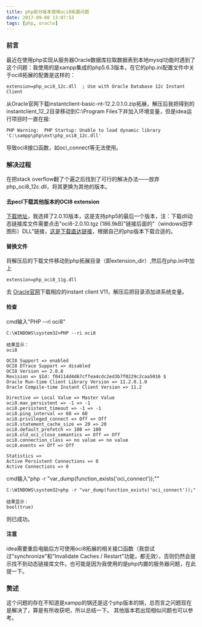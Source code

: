 ```yaml
---
title: php部分版本使用oci8拓展问题
date: 2017-09-08 13:07:53
tags: [php, oracle]
---
```

### 前言
最近在使用php实现从服务器Oracle数据库拉取数据表到本地mysql功能时遇到了这个问题：我使用的是xampp集成的php5.6.3版本，在它的php.ini配置文件中关于oci8拓展的配置是这样的：
```
extension=php_oci8_12c.dll  ; Use with Oracle Database 12c Instant Client
```
从Oracle官网下载instantclient-basic-nt-12.2.0.1.0.zip拓展，解压后我把得到的instantclient_12_2目录移动到C:\Program Files下并加入环境变量，但是idea运行项目时一直在报:
```
PHP Warning:  PHP Startup: Unable to load dynamic library 'C:\xampp\php\ext\php_oci8_12c.dll'
```
导致oci8接口函数，如oci_connect等无法使用。
<!-- more -->
### 解决过程
在把stack overflow翻了个遍之后找到了可行的解决办法——放弃php_oci8_12c.dll，将其更换为其他的版本。

#### 去pecl下载其他版本的OCI8 extension
[下载地址](http://pecl.php.net/package/oci8)，我选择了2.0.10版本，这是支持php5的最后一个版本，注：下载dll动态链接库文件需要点击"oci8-2.0.10.tgz (186.9kB)"链接后面的"（windows田字图形）DLL"链接，[这是下载直达链接](http://pecl.php.net/package/oci8/2.0.10/windows)，根据自己的php版本下载合适的。

#### 替换文件
将解压后的下载文件移动到php拓展目录（即extension_dir）,然后在php.ini中加上
```
extension=php_oci8_11g.dll
```
去 [Oracle官网](http://www.oracle.com/technetwork/database/features/instant-client/index-097480.html)下载相应的instant client V11，解压后把目录添加进系统变量。

#### 检查
cmd输入"PHP --ri oci8"
```
C:\WINDOWS\system32>PHP --ri oci8

结果显示：
oci8

OCI8 Support => enabled
OCI8 DTrace Support => disabled
OCI8 Version => 2.0.8
Revision => $Id: f04114d4d67cffea4cdc2ed3b7f0229c2caa5016 $
Oracle Run-time Client Library Version => 11.2.0.1.0
Oracle Compile-time Instant Client Version => 11.2

Directive => Local Value => Master Value
oci8.max_persistent => -1 => -1
oci8.persistent_timeout => -1 => -1
oci8.ping_interval => 60 => 60
oci8.privileged_connect => Off => Off
oci8.statement_cache_size => 20 => 20
oci8.default_prefetch => 100 => 100
oci8.old_oci_close_semantics => Off => Off
oci8.connection_class => no value => no value
oci8.events => Off => Off

Statistics =>
Active Persistent Connections => 0
Active Connections => 0
```

cmd输入"php -r "var_dump(function_exists('oci_connect'));""

```
C:\WINDOWS\system32>php -r "var_dump(function_exists('oci_connect'));"

结果显示：
bool(true)
```
则已成功。

#### 注意
idea需要重启电脑后方可使用oci8拓展的相关接口函数（我尝试过"synchronize"和"Invalidate Caches / Restart"功能，都无效），否则仍然会提示找不到动态链接库文件。也可能是因为我使用的是php内置的服务器问题，在此提一下。

### 赘述
这个问题的存在不知道是xampp的锅还是这个php版本的锅，总而言之问题现在是解决了，算是有所收获吧，所以总结一下。
其他版本若出现相似问题也可以参考。